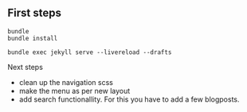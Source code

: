 ## First steps
```shell
bundle
bundle install
```

```shell
bundle exec jekyll serve --livereload --drafts
```

Next steps
- clean up the navigation scss
- make the menu as per new layout
- add search functionallity. For this you have to add a few blogposts.
